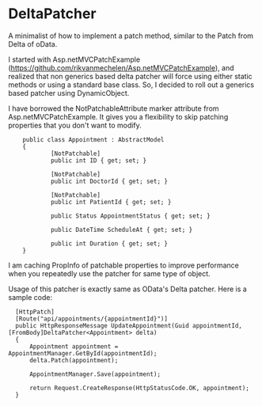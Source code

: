 DeltaPatcher
============

A minimalist of how to implement a patch method, similar to the Patch from Delta of oData.

I started with Asp.netMVCPatchExample (https://github.com/rikvanmechelen/Asp.netMVCPatchExample), and realized that non generics based delta patcher will force using either static methods or using a standard base class. So, I decided to roll out a generics based patcher using DynamicObject. 

I have borrowed the NotPatchableAttribute marker attribute from Asp.netMVCPatchExample.  It gives you a flexibility to skip patching properties that you don't want to modify.

        public class Appointment : AbstractModel
        {
                [NotPatchable]
                public int ID { get; set; }

                [NotPatchable]
                public int DoctorId { get; set; }

                [NotPatchable]
                public int PatientId { get; set; }

                public Status AppointmentStatus { get; set; }

                public DateTime ScheduleAt { get; set; }

                public int Duration { get; set; }
        }


I am caching PropInfo of patchable properties to improve performance when you repeatedly use the patcher for same type of object.

Usage of this patcher is exactly same as OData's Delta patcher. Here is a sample code:

      [HttpPatch]
      [Route("api/appointments/{appointmentId}")]
      public HttpResponseMessage UpdateAppointment(Guid appointmentId, [FromBody]DeltaPatcher<Appointment> delta)
      {
          Appointment appointment = AppointmentManager.GetById(appointmentId);
          delta.Patch(appointment);

          AppointmentManager.Save(appointment);

          return Request.CreateResponse(HttpStatusCode.OK, appointment);
      }
